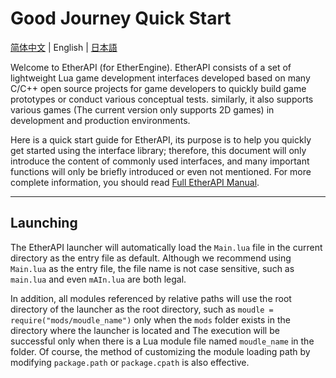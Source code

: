 # Good Journey Quick Start

[简体中文](quick-start.md) | English | [日本語](quick-start_ja.md)

Welcome to EtherAPI (for EtherEngine). EtherAPI consists of a set of lightweight Lua game development interfaces developed based on many C/C++ open source projects for game developers to quickly build game prototypes or conduct various conceptual tests. similarly, it also supports various games (The current version only supports 2D games) in development and production environments.

Here is a quick start guide for EtherAPI, its purpose is to help you quickly get started using the interface library; therefore, this document will only introduce the content of commonly used interfaces, and many important functions will only be briefly introduced or even not mentioned. For more complete information, you should read [Full EtherAPI Manual](index.md).

---

## Launching

The EtherAPI launcher will automatically load the `Main.lua` file in the current directory as the entry file as default. Although we recommend using `Main.lua` as the entry file, the file name is not case sensitive, such as `main.lua` and even `mAIn.lua` are both legal.

In addition, all modules referenced by relative paths will use the root directory of the launcher as the root directory, such as `moudle = require("mods/moudle_name")` only when the `mods` folder exists in the directory where the launcher is located and The execution will be successful only when there is a Lua module file named `moudle_name` in the folder. Of course, the method of customizing the module loading path by modifying `package.path` or `package.cpath` is also effective.